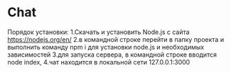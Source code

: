 # Chat
Порядок установки: 1.Скачать и установить Node.js с сайта https://nodejs.org/en/ 2.в командной строке перейти в папку проекта и выполнить команду npm i для установки node.js и необходимых зависимостей 3.для запуска сервера, в командной строке вводится node index, 4.чат находится в локальной сети 127.0.0.1:3000
